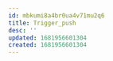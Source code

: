```yaml
---
id: mbkumi8a4br0ua4v71mu2q6
title: Trigger_push
desc: ''
updated: 1681956601304
created: 1681956601304
---
```


